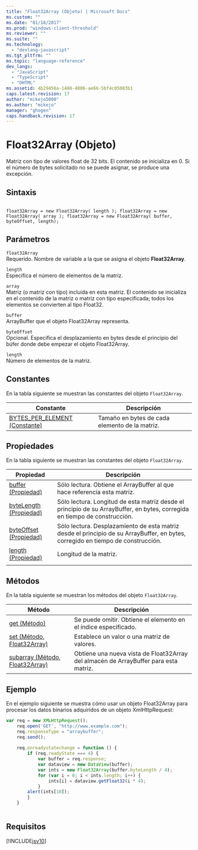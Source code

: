```yaml
---
title: "Float32Array (Objeto) | Microsoft Docs"
ms.custom: ""
ms.date: "01/18/2017"
ms.prod: "windows-client-threshold"
ms.reviewer: ""
ms.suite: ""
ms.technology: 
  - "devlang-javascript"
ms.tgt_pltfrm: ""
ms.topic: "language-reference"
dev_langs: 
  - "JavaScript"
  - "TypeScript"
  - "DHTML"
ms.assetid: 4b29456a-1488-4006-ae66-5bf4c05003b1
caps.latest.revision: 17
author: "mikejo5000"
ms.author: "mikejo"
manager: "ghogen"
caps.handback.revision: 17
---
```

# Float32Array (Objeto)
Matriz con tipo de valores float de 32 bits.  El contenido se inicializa en 0.  Si el número de bytes solicitado no se puede asignar, se produce una excepción.  
  
## Sintaxis  
  
```  
  
float32Array = new Float32Array( length ); float32Array = new Float32Array( array ); float32Array = new Float32Array( buffer, byteOffset, length);  
```  
  
## Parámetros  
 `float32Array`  
 Requerido.  Nombre de variable a la que se asigna el objeto **Float32Array**.  
  
 `length`  
 Especifica el número de elementos de la matriz.  
  
 `array`  
 Matriz \(o matriz con tipo\) incluida en esta matriz.  El contenido se inicializa en el contenido de la matriz o matriz con tipo especificada; todos los elementos se convierten al tipo Float32.  
  
 `buffer`  
 ArrayBuffer que el objeto Float32Array representa.  
  
 `byteOffset`  
 Opcional.  Especifica el desplazamiento en bytes desde el principio del búfer donde debe empezar el objeto Float32Array.  
  
 `length`  
 Número de elementos de la matriz.  
  
## Constantes  
 En la tabla siguiente se muestran las constantes del objeto `Float32Array`.  
  
|Constante|Descripción|  
|---------------|-----------------|  
|[BYTES\_PER\_ELEMENT \(Constante\)](../../javascript/reference/bytes-per-element-constant-float32array.md)|Tamaño en bytes de cada elemento de la matriz.|  
  
## Propiedades  
 En la tabla siguiente se muestran las constantes del objeto `Float32Array`.  
  
|Propiedad|Descripción|  
|---------------|-----------------|  
|[buffer \(Propiedad\)](../../javascript/reference/buffer-property-float32array.md)|Sólo lectura.  Obtiene el ArrayBuffer al que hace referencia esta matriz.|  
|[byteLength \(Propiedad\)](../../javascript/reference/bytelength-property-float32array.md)|Sólo lectura.  Longitud de esta matriz desde el principio de su ArrayBuffer, en bytes, corregida en tiempo de construcción.|  
|[byteOffset \(Propiedad\)](../../javascript/reference/byteoffset-property-float32array.md)|Sólo lectura.  Desplazamiento de esta matriz desde el principio de su ArrayBuffer, en bytes, corregido en tiempo de construcción.|  
|[length \(Propiedad\)](../../javascript/reference/length-property-float32array.md)|Longitud de la matriz.|  
|||  
  
## Métodos  
 En la tabla siguiente se muestran los métodos del objeto `Float32Array`.  
  
|Método|Descripción|  
|------------|-----------------|  
|[get \(Método\)](../../javascript/reference/get-method-float32array.md)|Se puede omitir.  Obtiene el elemento en el índice especificado.|  
|[set \(Método, Float32Array\)](../../javascript/reference/set-method-float32array.md)|Establece un valor o una matriz de valores.|  
|[subarray \(Método, Float32Array\)](../../javascript/reference/subarray-method-float32array.md)|Obtiene una nueva vista de Float32Array del almacén de ArrayBuffer para esta matriz.|  
  
## Ejemplo  
 En el ejemplo siguiente se muestra cómo usar un objeto Float32Array para procesar los datos binarios adquiridos de un objeto XmlHttpRequest:  
  
```javascript  
var req = new XMLHttpRequest();  
    req.open('GET', "http://www.example.com");  
    req.responseType = "arraybuffer";  
    req.send();  
  
    req.onreadystatechange = function () {  
        if (req.readyState === 4) {  
            var buffer = req.response;  
            var dataview = new DataView(buffer);  
            var ints = new Float32Array(buffer.byteLength / 4);  
            for (var i = 0; i < ints.length; i++) {  
                ints[i] = dataview.getFloat32(i * 4);  
            }  
        alert(ints[10]);  
        }  
    }  
  
```  
  
## Requisitos  
 [!INCLUDE[jsv10](../../javascript/reference/includes/jsv10-md.md)]